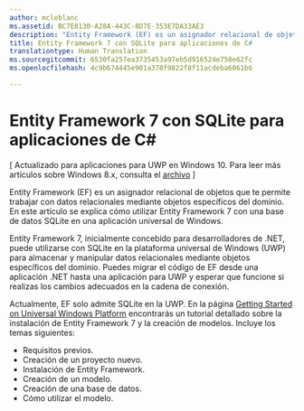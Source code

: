 ```yaml
---
author: mcleblanc
ms.assetid: BC7E8130-A28A-443C-8D7E-353E7DA33AE3
description: "Entity Framework (EF) es un asignador relacional de objetos que te permite trabajar con datos relacionales mediante objetos específicos del dominio."
title: Entity Framework 7 con SQLite para aplicaciones de C#
translationtype: Human Translation
ms.sourcegitcommit: 6530fa257ea3735453a97eb5d916524e750e62fc
ms.openlocfilehash: 4c9b674445e901a370f9822f8f11acdeba6061b6

---
```


# Entity Framework 7 con SQLite para aplicaciones de C#

\[ Actualizado para aplicaciones para UWP en Windows 10. Para leer más artículos sobre Windows 8.x, consulta el [archivo](http://go.microsoft.com/fwlink/p/?linkid=619132) \]

Entity Framework (EF) es un asignador relacional de objetos que te permite trabajar con datos relacionales mediante objetos específicos del dominio. En este artículo se explica cómo utilizar Entity Framework 7 con una base de datos SQLite en una aplicación universal de Windows.

Entity Framework 7, inicialmente concebido para desarrolladores de .NET, puede utilizarse con SQLite en la plataforma universal de Windows (UWP) para almacenar y manipular datos relacionales mediante objetos específicos del dominio. Puedes migrar el código de EF desde una aplicación .NET hasta una aplicación para UWP y esperar que funcione si realizas los cambios adecuados en la cadena de conexión.

Actualmente, EF solo admite SQLite en la UWP. En la página [Getting Started on Universal Windows Platform](http://go.microsoft.com/fwlink/p/?LinkId=735013) encontrarás un tutorial detallado sobre la instalación de Entity Framework 7 y la creación de modelos. Incluye los temas siguientes:

-   Requisitos previos.
-   Creación de un proyecto nuevo.
-   Instalación de Entity Framework.
-   Creación de un modelo.
-   Creación de una base de datos.
-   Cómo utilizar el modelo.




<!--HONumber=Jun16_HO4-->


